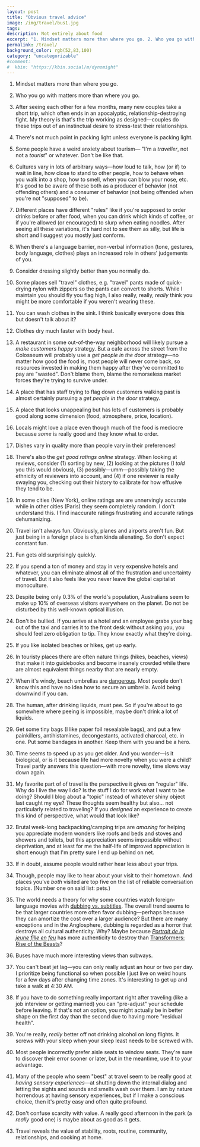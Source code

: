```yaml
---
layout: post
title: "Obvious travel advice"
image: /img/travel/bus1.jpg
tags: 
description: Not entirely about food
excerpt: "1. Mindset matters more than where you go. 2. Who you go with matters more than where you go. 3. After seeing each other for a few months, many new couples take a short trip, which often ends in an apocalyptic, relationship-destroying fight. My theory is that's the trip working as designed—couples do these trips out of an instinctual desire to stress-test their relationships."
permalink: /travel/
background_color: rgb(52,83,100)
category: "uncategorizable"
#comment:
#  kbin: "https://kbin.social/m/dynomight"
---
```


1. Mindset matters more than where you go.

2. Who you go with matters more than where you go.

3. After seeing each other for a few months, many new couples take a short trip, which often ends in an apocalyptic, relationship-destroying fight. My theory is that's the trip working as designed—couples do these trips out of an instinctual desire to stress-test their relationships.

4. There's not much point in packing light unless everyone is packing light.

5. Some people have a weird anxiety about tourism— "I'm a *traveller*, not not a *tourist*" or whatever. Don't be like that.

6. Cultures vary in lots of arbitrary ways—how loud to talk, how (or if) to wait in line, how close to stand to other people, how to behave when you walk into a shop, how to smell, when you can blow your nose, etc. It's good to be aware of these both as a producer of behavior (not offending others) and a consumer of behavior (not being offended when you're not "supposed" to be).

7. Different places have different "rules" like if you're supposed to order drinks before or after food, when you can drink which kinds of coffee, or if you're allowed (or encouraged) to slurp when eating noodles. After seeing all these variations, it's hard not to see them as silly, but life is short and I suggest you mostly just conform.

8. When there's a language barrier, non-verbal information (tone, gestures, body language, clothes) plays an increased role in others' judgements of you.

9. Consider dressing slightly better than you normally do.

10. Some places sell "travel" clothes, e.g. "travel" pants made of quick-drying nylon with zippers so the pants can convert to shorts. While I maintain you should fly you flag high, I also really, really, *really* think you might be more comfortable if you weren't wearing these.

11. You can wash clothes in the sink. I think basically everyone does this but doesn't talk about it?

12. Clothes dry much faster with body heat.

13. A restaurant in some out-of-the-way neighborhood will likely pursue a *make customers happy* strategy. But a cafe across the street from the Colosseum will probably use a *get people in the door* strategy—no matter how good the food is, most people will never come back, so resources invested in making them happy after they've committed to pay are "wasted". Don't blame them, blame the remorseless market forces they're trying to survive under.

14. A place that has staff trying to flag down customers walking past is almost certainly pursuing a *get people in the door* strategy.

15. A place that looks unappealing but has lots of customers is probably good along some dimension (food, atmosphere, price, location).

16. Locals might love a place even though much of the food is mediocre because *some* is really good and they know what to order.

17. Dishes vary in quality more than people vary in their preferences!

18. There's also the *get good ratings online* strategy. When looking at reviews, consider (1) sorting by new, (2) looking at the pictures (I *told* you this would obvious), (3) possibly—umm—possibly taking the ethnicity of reviewers into account, and (4) if one reviewer is really swaying you, checking out their history to calibrate for how effusive they tend to be.

19. In some cities (New York), online ratings are are unnervingly accurate while in other cities (Paris) they seem completely random. I don't understand this. I find inaccurate ratings frustrating and accurate ratings dehumanizing.

20. Travel isn't always fun. Obviously, planes and airports aren't fun. But just being in a foreign place is often kinda alienating. So don't expect constant fun.

21. Fun gets old surprisingly quickly.

22. If you spend a ton of money and stay in very expensive hotels and whatever, you can eliminate almost all of the frustration and uncertainty of travel. But it also feels like you never leave the global capitalist monoculture.

23. Despite being only 0.3% of the world's population, Australians seem to make up 10% of overseas visitors everywhere on the planet. Do not be disturbed by this well-known optical illusion.

24. Don't be bullied. If you arrive at a hotel and an employee grabs your bag out of the taxi and carries it to the front desk without asking you, you should feel zero obligation to tip. They know exactly what they're doing.

25. If you like isolated beaches or hikes, get up early.

26. In touristy places there are often nature things (hikes, beaches, views) that make it into guidebooks and become insanely crowded while there are almost equivalent things nearby that are nearly empty.

27. When it's windy, beach umbrellas are [dangerous](https://www.bbc.com/news/world-us-canada-48360832). Most people don't know this and have no idea how to secure an umbrella. Avoid being downwind if you can.

28. The human, after drinking liquids, must pee. So if you're about to go somewhere where peeing is impossible, maybe don't drink a lot of liquids.

29. Get some tiny bags (I like paper foil resealable bags), and put a few painkillers, antihistamines, decongestants, activated charcoal, etc. in one. Put some bandages in another. Keep them with you and be a hero.

30. Time seems to speed up as you get older. And you wonder—is it biological, or is it because life had more novelty when you were a child? Travel partly answers this question—with more novelty, time slows way down again.

31. My favorite part of of travel is the perspective it gives on "regular" life. Why do I live the way I do? Is the stuff I do for work what I want to be doing? Should I blog about a "topic" instead of whatever shiny object last caught my eye? These thoughts seem healthy but also... not particularly related to traveling? If you *designed* an experience to create this kind of perspective, what would that look like?

32. Brutal week-long backpacking/camping trips are *amazing* for helping you appreciate modern wonders like roofs and beds and stoves and showers and toilets, but this appreciation seems impossible without deprivation, and at least for me the half-life of improved appreciation is short enough that I'm pretty sure I end up behind on net.

33. If in doubt, assume people would rather hear less about your trips.

34. Though, people may like to hear about your visit to their hometown. And places you've *both* visited are top five on the list of reliable conversation topics. (Number one on said list: pets.)

35. The world needs a theory for why some countries watch foreign-language movies with [dubbing vs. subtitles](https://en.wikipedia.org/wiki/Dubbing). The overall trend seems to be that larger countries more often favor dubbing—perhaps because they can amortize the cost over a larger audience? But there are many exceptions and in the Anglosphere, dubbing is regarded as a horror that destroys all cultural authenticity. Why? Maybe because [*Portrait de la jeune fille en feu*](https://en.wikipedia.org/wiki/Portrait_of_a_Lady_on_Fire) has more authenticity to destroy than [Transformers: Rise of the Beasts](https://en.wikipedia.org/wiki/Transformers:_Rise_of_the_Beasts)?

36. Buses have much more interesting views than subways.

37. You can't beat jet lag—you can only really adjust an hour or two per day. I prioritize being functional so when possible I just live on weird hours for a few days after changing time zones. It's interesting to get up and take a walk at 4:30 AM.

38. If you have to do something really important right after traveling (like a job interview or getting married) you can "pre-adjust" your schedule before leaving. If that's not an option, you might actually be in better shape on the first day than the second due to having more "residual health".

39. You're really, *really* better off not drinking alcohol on long flights. It screws with your sleep when your sleep least needs to be screwed with.

40. Most people incorrectly prefer aisle seats to window seats. They're sure to discover their error sooner or later, but in the meantime, use it to your advantage.

41. Many of the people who seem "best" at travel seem to be really good at *having sensory experiences*—at shutting down the internal dialog and letting the sights and sounds and smells wash over them. I am by nature horrendous at having sensory experiences, but if I make a conscious choice, then it's pretty easy and often quite profound.

42. Don't confuse scarcity with value. A really good afternoon in the park (a *really* good one) is maybe about as good as it gets.

43. Travel reveals the value of stability, roots, routine, community, relationships, and cooking at home.

